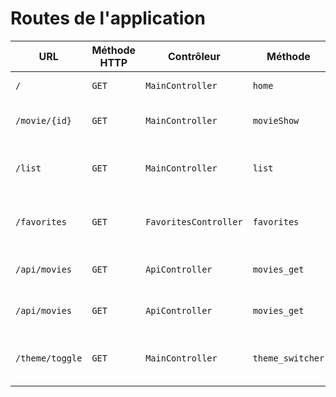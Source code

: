 # Routes de l'application

| URL             | Méthode HTTP | Contrôleur            | Méthode          | Titre HTML                     | Commentaire                                       |
| --------------- | ------------ | --------------------- | ---------------- | ------------------------------ | ------------------------------------------------- |
| `/`             | `GET`        | `MainController`      | `home`           | Bienvenue sur O'flix           | Page d'accueil                                    |
| `/movie/{id}`   | `GET`        | `MainController`      | `movieShow`      | Titre du film/série            | Page détail d'un film/série                       |
| `/list`         | `GET`        | `MainController`      | `list`           | Tous les films et séries       | Liste de tous les films ou résultats de recherche |
| `/favorites`    | `GET`        | `FavoritesController` | `favorites`      | Ma liste                       | Les favoris de l'utilisateur courant              |
| `/api/movies`   | `GET`        | `ApiController`       | `movies_get`     | -                              | Le JSON de la liste des films                     |
| `/api/movies`   | `GET`        | `ApiController`       | `movies_get`     | -                              | Le JSON de la liste des films                     |
| `/theme/toggle` | `GET`        | `MainController`      | `theme_switcher` | - (pas de Twig => redirection) | Page qui permet de changer de thème               |
